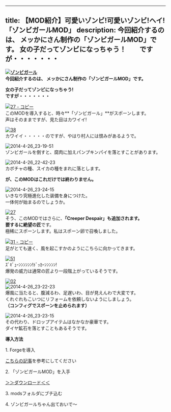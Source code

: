 
---
title: 【MOD紹介】可愛いゾンビ!可愛いゾンビ!ヘイ!「ゾンビガールMOD」
description: 今回紹介するのは、 メッかにさん制作の「ゾンビガールMOD」です。
 女の子だってゾンビになっちゃう！　　ですが・・・・・・・
---

**[![ゾンビガール](https://cdn-ak.f.st-hatena.com/images/fotolife/s/sasigume/20210208/20210208155843.png)](#b/f/bf5c7822.png "ゾンビガール")  
今回紹介するのは、 メッかにさん制作の「ゾンビガールMOD」です。**

**女の子だってゾンビになっちゃう! 　　  
ですが・・・・・・・** 

[![27 - コピー](https://cdn-ak.f.st-hatena.com/images/fotolife/s/sasigume/20210208/20210208164801.png)](#e/5/e5f6c01a.png "27 - コピー")  
このMODを導入すると、時々**「ゾンビガール」**がスポーンします。  
声はそのままですが、見た目はカワイイ!

[![38](https://cdn-ak.f.st-hatena.com/images/fotolife/s/sasigume/20210208/20210208163121.png)](#e/1/e1ed92f5.png "38")  
カワイイ・・・・・のですが、やはり村人には恨みがあるようで。

![2014-4-26_23-19-51](https://cdn-ak.f.st-hatena.com/images/fotolife/s/sasigume/20210208/20210208133650.jpg)  
ゾンビガールを倒すと、腐肉に加えパンプキンパイを落とすことがあります。

![2014-4-26_22-42-23](https://cdn-ak.f.st-hatena.com/images/fotolife/s/sasigume/20210208/20210208125711.jpg)  
カボチャの種、スイカの種をまれに落とします。

**が、このMODはこれだけでは終わりません。**

![2014-4-26_23-24-15](https://cdn-ak.f.st-hatena.com/images/fotolife/s/sasigume/20210208/20210208125528.jpg)  
いきなり究極進化した装備を身につけた。  
一体何が始まるのでしょうか。

[![27](https://cdn-ak.f.st-hatena.com/images/fotolife/s/sasigume/20210208/20210208162937.png)](#d/f/df94146f.png "27")  
そう、このMODではさらに、**「Creeper Despair」**も追加されます。  
要するに**絶望の匠**です。  
極稀にスポーンします。私はスポーン卵で召喚しました。

[![31 - コピー](https://cdn-ak.f.st-hatena.com/images/fotolife/s/sasigume/20210208/20210208130530.png)](#1/3/13d96325.png "31 - コピー")  
足がとても速く、風を起こすかのようにこちらに向かってきます。

[![51](https://cdn-ak.f.st-hatena.com/images/fotolife/s/sasigume/20210208/20210208135825.png)](#4/e/4e0f7380.png "51")  
ｽﾞｷﾞｭｰﾝﾝﾝﾝﾝﾝ!ﾄﾞｯｶｰﾝﾝﾝﾝﾝ!  
爆発の威力は通常の匠より一段階上がっているそうです。

[![02](https://cdn-ak.f.st-hatena.com/images/fotolife/s/sasigume/20210208/20210208154617.png)](#b/2/b2cc5b5a.png "02")  
![2014-4-26_23-22-23](https://cdn-ak.f.st-hatena.com/images/fotolife/s/sasigume/20210208/20210208160941.jpg)  
爆風に当たると、腹減るわ、足遅いわ、目が見えんわで大変です。  
くれぐれもこいつにリフォームを依頼しないようにしましょう。  
**（コンフィグでスポーンを止められます）**

![2014-4-26_23-23-15](https://cdn-ak.f.st-hatena.com/images/fotolife/s/sasigume/20210208/20210208130711.jpg)  
その代わり、ドロップアイテムはなかなか豪華です。  
ダイヤ鉱石を落とすこともあるそうです。

**導入方法**

1\. Forgeを導入

[こちらの記事](/new-way-to-install-mod/)を参考にしてください

2\. 「ゾンビガールMOD」を入手

[＞＞ダウンロード＜＜](http://forum.minecraftuser.jp/viewtopic.php?f=13&t=19786&p=171968#p171968)

3\. modsフォルダにブチ込む

4\. ゾンビガールちゃん出ておいで～
